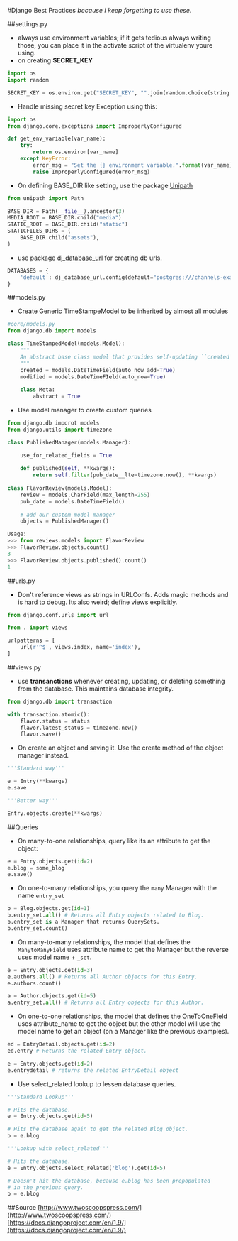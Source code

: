 #Django Best Practices
<i>because I keep forgetting to use these.</i>

##settings.py
* always use environment variables; if it gets tedious always writing those, you can place it in the activate script of the virtualenv youre using.
* on creating **SECRET_KEY**
```python
import os
import random

SECRET_KEY = os.environ.get("SECRET_KEY", "".join(random.choice(string.printable) for i in range(40)))
```
* Handle missing secret key Exception using this:
```python
import os
from django.core.exceptions import ImproperlyConfigured

def get_env_variable(var_name):
    try:
        return os.environ[var_name]
    except KeyError:
        error_msg = "Set the {} environment variable.".format(var_name)
        raise ImproperlyConfigured(error_msg)
```
* On defining BASE_DIR like setting, use the package [Unipath](https://github.com/mikeorr/Unipath)
```python
from unipath import Path

BASE_DIR = Path(__file__).ancestor(3)
MEDIA_ROOT = BASE_DIR.child("media")
STATIC_ROOT = BASE_DIR.child("static")
STATICFILES_DIRS = (
    BASE_DIR.child("assets"),
)
```
* use package [dj_database_url](https://github.com/kennethreitz/dj-database-url) for creating db urls.
```python
DATABASES = {
    'default': dj_database_url.config(default="postgres:///channels-example", conn_max_age=500)
}
```

##models.py
* Create Generic TimeStampeModel to be inherited by almost all modules
```python
#core/models.py
from django.db import models

class TimeStampedModel(models.Model):
    """
    An abstract base class model that provides self-updating ``created`` and ``modified`` fields
    """
    created = models.DateTimeField(auto_now_add=True)
    modified = models.DateTimeFIeld(auto_now=True)
    
    class Meta:
        abstract = True
```
* Use model manager to create custom queries
```python
from django.db imporot models
from django.utils import timezone

class PublishedManager(models.Manager):

    use_for_related_fields = True
    
    def published(self, **kwargs):
        return self.filter(pub_date__lte=timezone.now(), **kwargs)
        
class FlavorReview(models.Model):
    review = models.CharField(max_length=255)
    pub_date = models.DateTimeField()
    
    # add our custom model manager
    objects = PublishedManager()

```
```python
Usage:
>>> from reviews.models import FlavorReview
>>> FlavorReview.objects.count()
3
>>> FlavorReview.objects.published().count()
1
```
##urls.py
* Don't reference views as strings in URLConfs. Adds magic methods and is hard to debug. Its also weird; define views explicitly.
```python
from django.conf.urls import url

from . import views

urlpatterns = [
    url(r'^$', views.index, name='index'),
]
```
##views.py
* use **transanctions** whenever creating, updating, or deleting something from the database. This maintains database integrity.
```python
from django.db import transaction

with transaction.atomic():
    flavor.status = status
    flavor.latest_status = timezone.now()
    flavor.save()
```
* On create an object and saving it. Use the create method of the object manager instead.
```python
'''Standard way'''

e = Entry(**kwargs)
e.save
```
```python
'''Better way'''

Entry.objects.create(**kwargs)
```

##Queries
* On many-to-one relationships, query like its an attribute to get the object:
```python
e = Entry.objects.get(id=2)
e.blog = some_blog
e.save()
```
* On one-to-many relationships, you query the `many` Manager with the name `entry_set`
```python
b = Blog.objects.get(id=1)
b.entry_set.all() # Returns all Entry objects related to Blog.
b.entry_set is a Manager that returns QuerySets.
b.entry_set.count()
```
* On many-to-many relationships, the model that defines the `ManytoManyField` uses attribute name to get the Manager but the reverse uses model name + `_set`.
```python
e = Entry.objects.get(id=3)
e.authors.all() # Returns all Author objects for this Entry.
e.authors.count()

a = Author.objects.get(id=5)
a.entry_set.all() # Returns all Entry objects for this Author.
```
* On one-to-one relationships, the model that defines the OneToOneField uses attribute_name to get the object but the other model will use the model name to get an object (on a Manager like the previous examples).
```python
ed = EntryDetail.objects.get(id=2)
ed.entry # Returns the related Entry object.

e = Entry.objects.get(id=2)
e.entrydetail # returns the related EntryDetail object
```
* Use select_related lookup to lessen database queries.
```python
'''Standard Lookup'''

# Hits the database.
e = Entry.objects.get(id=5)

# Hits the database again to get the related Blog object.
b = e.blog
```
```python
'''Lookup with select_related'''

# Hits the database.
e = Entry.objects.select_related('blog').get(id=5)

# Doesn't hit the database, because e.blog has been prepopulated
# in the previous query.
b = e.blog
```

##Source
[http://www.twoscoopspress.com/](http://www.twoscoopspress.com/)<br/>
[https://docs.djangoproject.com/en/1.9/](https://docs.djangoproject.com/en/1.9/)
